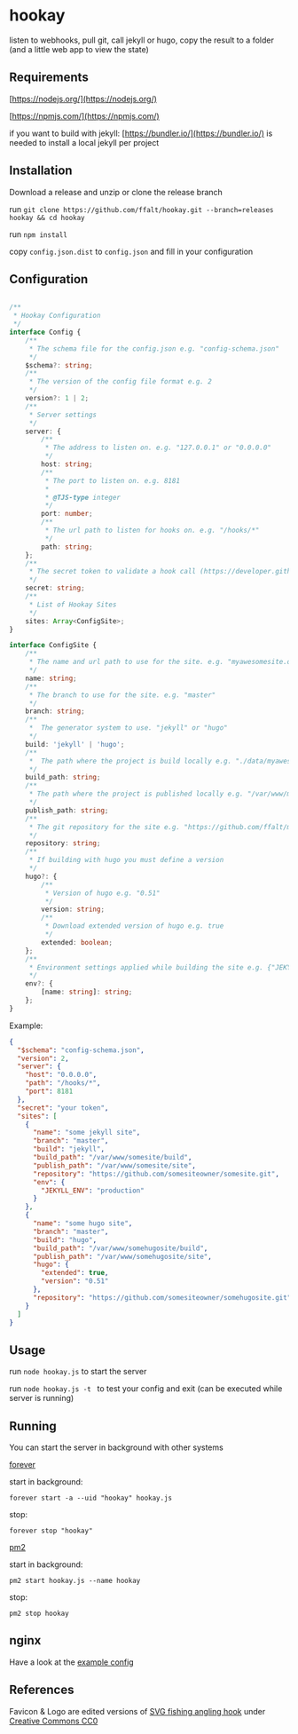# hookay
listen to webhooks, pull git, call jekyll or hugo, copy the result to a folder (and a little web app to view the state)


## Requirements

[https://nodejs.org/](https://nodejs.org/)

[https://npmjs.com/](https://npmjs.com/)

if you want to build with jekyll: [https://bundler.io/](https://bundler.io/) is needed to install a local jekyll per project


## Installation

Download a release and unzip or clone the release branch

run `git clone https://github.com/ffalt/hookay.git --branch=releases hookay && cd hookay`

run `npm install`

copy `config.json.dist` to `config.json` and fill in your configuration


## Configuration

```typescript

/**
 * Hookay Configuration
 */
interface Config {
	/**
	 * The schema file for the config.json e.g. "config-schema.json"
	 */
	$schema?: string;
	/**
	 * The version of the config file format e.g. 2
	 */
	version?: 1 | 2;
	/**
	 * Server settings
	 */
	server: {
		/**
		 * The address to listen on. e.g. "127.0.0.1" or "0.0.0.0"
		 */
		host: string;
		/**
		 * The port to listen on. e.g. 8181
		 *
		 * @TJS-type integer
		 */
		port: number;
		/**
		 * The url path to listen for hooks on. e.g. "/hooks/*"
		 */
		path: string;
	};
	/**
	 * The secret token to validate a hook call (https://developer.github.com/webhooks/securing/)
	 */
	secret: string;
	/**
	 * List of Hookay Sites
	 */
	sites: Array<ConfigSite>;
}

interface ConfigSite {
	/**
	 * The name and url path to use for the site. e.g. "myawesomesite.org/master"
	 */
	name: string;
	/**
	 * The branch to use for the site. e.g. "master"
	 */
	branch: string;
	/**
	 *  The generator system to use. "jekyll" or "hugo"
	 */
	build: 'jekyll' | 'hugo';
	/**
	 *  The path where the project is build locally e.g. "./data/myawesomesite.org/build"
	 */
	build_path: string;
	/**
	 * The path where the project is published locally e.g. "/var/www/myawesomesite.org/site"
	 */
	publish_path: string;
	/**
	 * The git repository for the site e.g. "https://github.com/ffalt/myawesomesite.git"
	 */
	repository: string;
	/**
	 * If building with hugo you must define a version
	 */
	hugo?: {
		/**
		 * Version of hugo e.g. "0.51"
		 */
		version: string;
		/**
		 * Download extended version of hugo e.g. true
		 */
		extended: boolean;
	};
	/**
	 * Environment settings applied while building the site e.g. {"JEKYLL_ENV": "production"}
	 */
	env?: {
		[name: string]: string;
	};
}
```

Example: 

```json
{
  "$schema": "config-schema.json",
  "version": 2,
  "server": {
    "host": "0.0.0.0",
    "path": "/hooks/*",
    "port": 8181
  },
  "secret": "your token",
  "sites": [
    {
      "name": "some jekyll site",
      "branch": "master",
      "build": "jekyll",
      "build_path": "/var/www/somesite/build",
      "publish_path": "/var/www/somesite/site",
      "repository": "https://github.com/somesiteowner/somesite.git",
      "env": {
        "JEKYLL_ENV": "production"
      }
    },
    {
      "name": "some hugo site",
      "branch": "master",
      "build": "hugo",
      "build_path": "/var/www/somehugosite/build",
      "publish_path": "/var/www/somehugosite/site",
      "hugo": {
        "extended": true,
        "version": "0.51"
      },
      "repository": "https://github.com/somesiteowner/somehugosite.git",
    }
  ]
}
```


## Usage

run `node hookay.js` to start the server

run `node hookay.js -t ` to test your config and exit (can be executed while server is running)


## Running

You can start the server in background with other systems

[forever](https://www.npmjs.com/package/forever)

start in background:

`forever start -a --uid "hookay" hookay.js`

stop: 

`forever stop "hookay"`


[pm2](http://pm2.keymetrics.io/docs/usage/quick-start/)

start in background:

`pm2 start hookay.js --name hookay`

stop: 

`pm2 stop hookay`


## nginx

Have a look at the [example config](https://github.com/ffalt/hookay/blob/master/resource/nginx-site-example)


## References

Favicon & Logo are edited versions of [SVG fishing angling hook](https://svgsilh.com/image/1747990.html)
under [Creative Commons CC0](https://creativecommons.org/publicdomain/zero/1.0/deed.en) 

